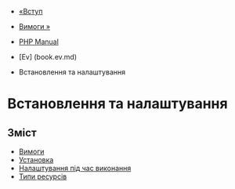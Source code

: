 - [«Вступ](intro.ev.md)
- [Вимоги »](ev.requirements.md)

- [PHP Manual](index.md)
- [Ev] (book.ev.md)
-   Встановлення та налаштування

# Встановлення та налаштування

## Зміст

- [Вимоги](ev.requirements.md)
- [Установка](ev.installation.md)
- [Налаштування під час виконання](ev.configuration.md)
- [Типи ресурсів](ev.resources.md)
